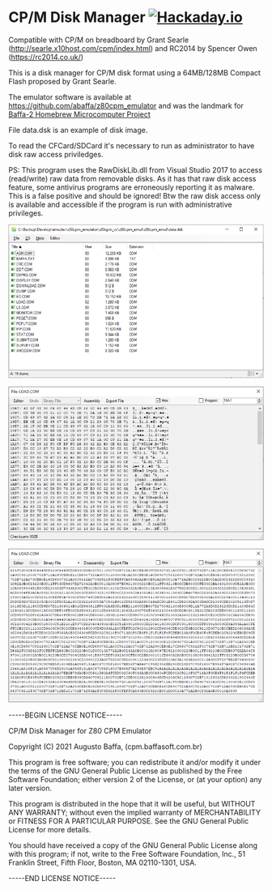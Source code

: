 # CP/M Disk Manager [![Hackaday.io](https://img.shields.io/badge/Hackaday.io--blue.svg)](https://hackaday.io/project/184235-60x25-minimal-terminal)
 
 Compatible with CP/M on breadboard by Grant Searle (http://searle.x10host.com/cpm/index.html)
 and RC2014 by Spencer Owen (https://rc2014.co.uk/)

This is a disk manager for CP/M disk format using a 64MB/128MB Compact Flash proposed by Grant Searle.

The emulator software is available at https://github.com/abaffa/z80cpm_emulator and was the landmark for [Baffa-2 Homebrew Microcomputer Project](https://baffa-2.baffasoft.com.br)

File data.dsk is an example of disk image.

To read the CFCard/SDCard it's necessary to run as administrator to have disk raw access priviledges. 

PS: This program uses the RawDiskLib.dll from Visual Studio 2017 to access (read/write) raw data from removable disks. As it has that raw disk access feature, some antivirus programs are erroneously reporting it as malware. This is a false positive and should be ignored! Btw the raw disk access only is available and accessible if the program is run with administrative privileges.

![cpm_dm1](_images/cpm_dm1.png)

![cpm_dm2](_images/cpm_dm2.png)

![cpm_dm3](_images/cpm_dm3.png)

-----BEGIN LICENSE NOTICE----- 

CP/M Disk Manager for Z80 CPM Emulator

Copyright (C) 2021  Augusto Baffa, (cpm.baffasoft.com.br)

This program is free software; you can redistribute it and/or
modify it under the terms of the GNU General Public License
as published by the Free Software Foundation; either version 2
of the License, or (at your option) any later version.

This program is distributed in the hope that it will be useful,
but WITHOUT ANY WARRANTY; without even the implied warranty of
MERCHANTABILITY or FITNESS FOR A PARTICULAR PURPOSE.  See the
GNU General Public License for more details.

You should have received a copy of the GNU General Public License
along with this program; if not, write to the Free Software
Foundation, Inc., 51 Franklin Street, Fifth Floor, Boston, MA  02110-1301, USA.

-----END LICENSE NOTICE----- 
